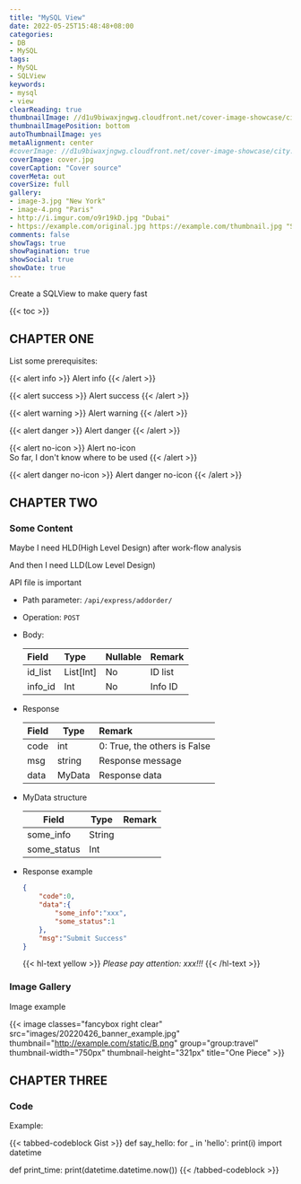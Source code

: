 ```yaml
---
title: "MySQL View"
date: 2022-05-25T15:48:48+08:00
categories:
- DB
- MySQL
tags:
- MySQL
- SQLView
keywords:
- mysql
- view
clearReading: true
thumbnailImage: //d1u9biwaxjngwg.cloudfront.net/cover-image-showcase/city-750.jpg
thumbnailImagePosition: bottom
autoThumbnailImage: yes
metaAlignment: center
#coverImage: //d1u9biwaxjngwg.cloudfront.net/cover-image-showcase/city.jpg
coverImage: cover.jpg
coverCaption: "Cover source"
coverMeta: out
coverSize: full
gallery:
- image-3.jpg "New York"
- image-4.png "Paris"
- http://i.imgur.com/o9r19kD.jpg "Dubai"
- https://example.com/original.jpg https://example.com/thumbnail.jpg "Sidney"
comments: false
showTags: true
showPagination: true
showSocial: true
showDate: true
---
```


Create a SQLView to make query fast
<!--more-->

{{< toc >}}





## CHAPTER ONE

List some prerequisites:

{{< alert info >}}
Alert info
{{< /alert >}}

{{< alert success >}}
Alert success
{{< /alert >}}

{{< alert warning >}}
Alert warning
{{< /alert >}}

{{< alert danger >}}
Alert danger
{{< /alert >}}

{{< alert no-icon >}}
Alert no-icon  
So far, I don't know where to be used
{{< /alert >}}

{{< alert danger no-icon >}}
Alert danger no-icon
{{< /alert >}}




## CHAPTER TWO

### Some Content

Maybe I need HLD(High Level Design) after work-flow analysis

And then I need LLD(Low Level Design)

API file is important

- Path parameter: `/api/express/addorder/`
- Operation: `POST`
- Body:

  | Field            | Type      | Nullable | Remark                           |
  | :-------------- | :-------- | :--- | :----------------------------- |
  | id_list     | List[Int] | No   | ID list                     |
  | info_id | Int       | No   | Info ID |
  
- Response

  | Field | Type    | Remark                                                        |
  | ---- | ------- | :---------------------------------------------------------- |
  | code | int     | 0: True, the others is False |
  | msg  | string  | Response message                                                |
  | data | MyData | Response data                                                |
  
- MyData structure

  | Field                | Type     | Remark                                                         |
  | ------------------- | -------- | :----------------------------------------------------------- |
  | some_info        | String   |            |
  | some_status      | Int      |  |
  
- Response example

  ```json
  {
      "code":0,
      "data":{
          "some_info":"xxx",
          "some_status":1
      },
      "msg":"Submit Success"
  }
  ```
  {{< hl-text yellow >}}
  *Please pay attention: xxx!!!*
  {{< /hl-text >}}


### Image Gallery
Image example

{{< image classes="fancybox right clear" src="images/20220426_banner_example.jpg" thumbnail="http://example.com/static/B.png" group="group:travel" thumbnail-width="750px" thumbnail-height="321px" title="One Piece" >}}




## CHAPTER THREE

### Code

Example:

{{< tabbed-codeblock Gist >}}
    <!-- tab python -->
def say_hello:
    for _ in 'hello':
        print(i)
    <!-- endtab -->
    <!-- tab python -->
import datetime


def print_time:
    print(datetime.datetime.now())
    <!-- endtab -->
{{< /tabbed-codeblock >}}

